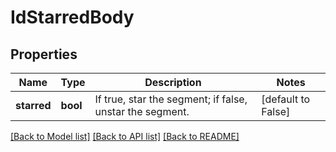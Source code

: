 # IdStarredBody

## Properties
Name | Type | Description | Notes
------------ | ------------- | ------------- | -------------
**starred** | **bool** | If true, star the segment; if false, unstar the segment. | [default to False]

[[Back to Model list]](../README.md#documentation-for-models) [[Back to API list]](../README.md#documentation-for-api-endpoints) [[Back to README]](../README.md)

